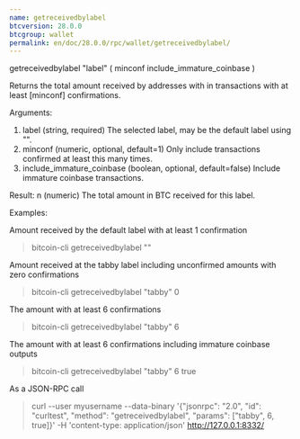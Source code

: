```yaml
---
name: getreceivedbylabel
btcversion: 28.0.0
btcgroup: wallet
permalink: en/doc/28.0.0/rpc/wallet/getreceivedbylabel/
---
```


getreceivedbylabel "label" ( minconf include_immature_coinbase )

Returns the total amount received by addresses with <label> in transactions with at least [minconf] confirmations.

Arguments:
1. label                        (string, required) The selected label, may be the default label using "".
2. minconf                      (numeric, optional, default=1) Only include transactions confirmed at least this many times.
3. include_immature_coinbase    (boolean, optional, default=false) Include immature coinbase transactions.

Result:
n    (numeric) The total amount in BTC received for this label.

Examples:

Amount received by the default label with at least 1 confirmation
> bitcoin-cli getreceivedbylabel ""

Amount received at the tabby label including unconfirmed amounts with zero confirmations
> bitcoin-cli getreceivedbylabel "tabby" 0

The amount with at least 6 confirmations
> bitcoin-cli getreceivedbylabel "tabby" 6

The amount with at least 6 confirmations including immature coinbase outputs
> bitcoin-cli getreceivedbylabel "tabby" 6 true

As a JSON-RPC call
> curl --user myusername --data-binary '{"jsonrpc": "2.0", "id": "curltest", "method": "getreceivedbylabel", "params": ["tabby", 6, true]}' -H 'content-type: application/json' http://127.0.0.1:8332/


